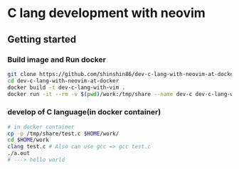 # C lang development with neovim

## Getting started

### Build image and Run docker

```bash
git clone https://github.com/shinshin86/dev-c-lang-with-neovim-at-docker.git
cd dev-c-lang-with-neovim-at-docker
docker build -t dev-c-lang-with-vim .
docker run -it --rm -v $(pwd)/work:/tmp/share --name dev-c dev-c-lang-with-vim /bin/bash
```

### develop of C language(in docker container)

```bash
# in docker container
cp -p /tmp/share/test.c $HOME/work/
cd $HOME/work
clang test.c # Also can use gcc => gcc test.c
./a.out
# ---> hello world
```
